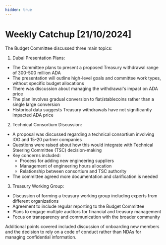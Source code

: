```yaml
---
hidden: true
---
```


# Weekly Catchup \[21/10/2024]

The Budget Committee discussed three main topics:

1. Dubai Presentation Plans:

* The Committee plans to present a proposed Treasury withdrawal range of 300-500 million ADA
* The presentation will outline high-level goals and committee work types, without specific budget allocations
* There was discussion about managing the withdrawal's impact on ADA price
* The plan involves gradual conversion to fiat/stablecoins rather than a single large conversion
* Historical data suggests Treasury withdrawals have not significantly impacted ADA price

2. Technical Consortium Discussion:

* A proposal was discussed regarding a technical consortium involving IOG and 15-20 partner companies
* Questions were raised about how this would integrate with Technical Steering Committee (TSC) decision-making
* Key concerns included:
  * Process for adding new engineering suppliers
  * Management of engineering hours allocation
  * Relationship between consortium and TSC authority
* The committee agreed more documentation and clarification is needed

3. Treasury Working Group:

* Discussion of forming a treasury working group including experts from different organizations
* Agreement to include regular reporting to the Budget Committee
* Plans to engage multiple auditors for financial and treasury management
* Focus on transparency and communication with the broader community

Additional points covered included discussion of onboarding new members and the decision to rely on a code of conduct rather than NDAs for managing confidential information.
